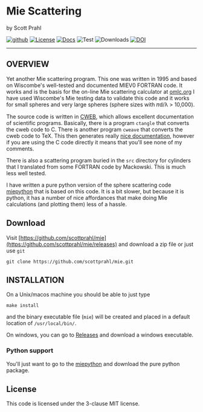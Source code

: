# Mie Scattering

by Scott Prahl

[![github](https://img.shields.io/github/v/tag/scottprahl/mie?label=github&color=68CA66)](https://github.com/scottprahl/mie)
[![License](https://img.shields.io/github/license/scottprahl/mie?color=68CA66)](https://github.com/scottprahl/mie/blob/master/LICENSE)
[![Docs](https://img.shields.io/badge/docs-passing-68CA66)](https://github.com/scottprahl/mie/blob/master/doc/mie_doc.pdf)
![Test](https://github.com/scottprahl/mie/actions/workflows/test.yaml/badge.svg)
![Downloads](https://img.shields.io/github/downloads/scottprahl/mie/total?color=68CA66)
[![DOI](https://zenodo.org/badge/102227669.svg)](https://zenodo.org/doi/10.5281/zenodo.10087653)

___

## OVERVIEW

Yet another Mie scattering program.  This one was written in 1995 and based on Wiscombe's well-tested and documented MIEV0 FORTRAN code.  It works and is the basis for the on-line Mie scattering calculator at [omlc.org](http://omlc.org/calc/mie_calc.html)
I have used Wiscombe's Mie testing data to validate this code and it works for small spheres and very large spheres (sphere sizes with 𝜋d/λ > 10,000).

The source code is written in [CWEB](https://github.com/ascherer/cweb), which allows excellent documentation of scientific programs. Basically, there is a program `ctangle` that converts the cweb code to C. There is another program `cweave` that converts the cweb code to TeX. This then generates really [nice documentation](https://github.com/scottprahl/mie/blob/master/doc/mie_doc.pdf), however if you are using the C code directly it means that you'll see none of my comments. 

There is also a scattering program buried in the `src` directory for cylinders that I translated from some FORTRAN code by Mackowski.  This is much less well tested.

I have written a pure python version of the sphere scattering code [miepython](https://github.com/scottprahl/miepython) that is based on this code.  It is a bit slower, but because it is python, it has a number of nice affordances that make doing Mie calculations (and plotting them) less of a hassle.

## Download

Visit [https://github.com/scottprahl/mie](https://github.com/scottprahl/mie/releases) and download a zip file or just use `git`

    git clone https://github.com/scottprahl/mie.git

## INSTALLATION

On a Unix/macos machine you should be able to just type

    make install

and the binary executable file (`mie`) will be created and placed in a default location of
`/usr/local/bin/`.

On windows, you can go to [Releases](https://github.com/scottprahl/mie/releases) and download a windows executable.

### Python support

You'll just want to go to the [miepython](https://github.com/scottprahl/miepython) and download the pure python package.

## License

This code is licensed under the 3-clause MIT license.
